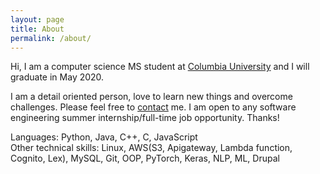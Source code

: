 ```yaml
---
layout: page
title: About
permalink: /about/
---
```


Hi, I am a computer science MS student at [Columbia University](http://www.cs.columbia.edu/) and I will graduate in May 2020.

I am a detail oriented person, love to learn new things and overcome challenges. Please feel free to [contact](https://www.linkedin.com/in/sin-yi-huang/) me. I am open to any software engineering summer internship/full-time job opportunity. Thanks!

Languages: Python, Java, C++, C, JavaScript<br>
Other technical skills: Linux, AWS(S3, Apigateway, Lambda function, Cognito, Lex), MySQL, Git, OOP, PyTorch, Keras, NLP, ML, Drupal